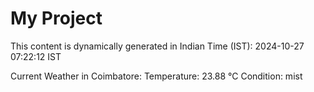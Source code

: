 # My Project

This content is dynamically generated in Indian Time (IST): 2024-10-27 07:22:12 IST


Current Weather in Coimbatore:
Temperature: 23.88 °C
Condition: mist
